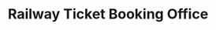 ---
title: "Railway Ticket Booking Office"
url: /bhubaneswar/railway-ticket-booking-office-2/
shop: kiosk
---